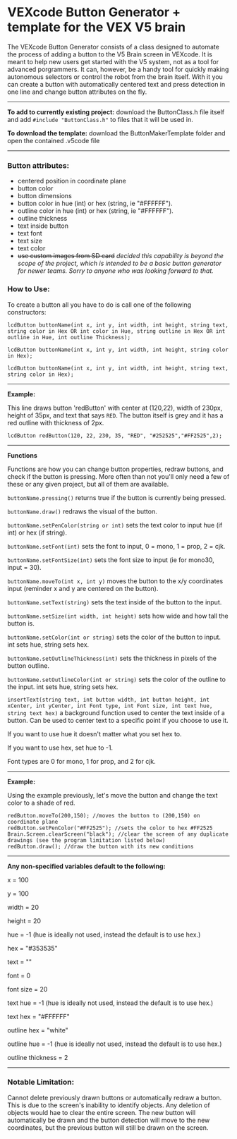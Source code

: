# VEXcode Button Generator + template for the VEX V5 brain

The VEXcode Button Generator consists of a class designed to automate the process of adding a button to the V5 Brain screen in VEXcode.  It is meant to help new users get started with the V5 system, not as a tool for advanced porgrammers.  It can, however, be a handy tool for quickly making autonomous selectors or control the robot from the brain itself.
With it you can create a button with automatically centered text and press detection in one line and change button attributes on the fly.

___

**To add to currently existing project:** download the ButtonClass.h file itself and add ```#include "ButtonClass.h"``` to files that it will be used in.

**To download the template:** download the ButtonMakerTemplate folder and open the contained .v5code file

___


### Button attributes:
 - centered position in coordinate plane
 - button color
 - button dimensions
 - button color in hue (int) or hex (string, ie "#FFFFFF").
 - outline color in hue (int) or hex (string, ie "#FFFFFF").
 - outline thickness
 - text inside button
 - text font
 - text size
 - text color
 - ~~use custom images from SD card~~ *decided this capability is beyond the scope of the project, which is intended to be a basic button generator for newer teams.  Sorry to anyone who was looking forward to that.*


### How to Use:
To create a button all you have to do is call one of the following constructors:

```
lcdButton buttonName(int x, int y, int width, int height, string text, string color in Hex OR int color in Hue, string outline in Hex OR int outline in Hue, int outline Thickness);

lcdButton buttonName(int x, int y, int width, int height, string color in Hex);

lcdButton buttonName(int x, int y, int width, int height, string text, string color in Hex);
```

___

**Example:**

This line draws button 'redButton' with center at (120,22), width of 230px, height of 35px, and text that says `RED`.  The button itself is grey and it has a red outline with thickness of 2px.

`lcdButton redButton(120, 22, 230, 35, "RED", "#252525","#FF2525",2);`


___
**Functions**

Functions are how you can change button properties, redraw buttons, and check if the button is pressing.
More often than not you'll only need a few of these or any given project, but all of them are available.

`buttonName.pressing()` returns true if the button is currently being pressed.

`buttonName.draw()` redraws the visual of the button.


`buttonName.setPenColor(string or int)` sets the text color to input hue (if int) or hex (if string).

`buttonName.setFont(int)` sets the font to input, 0 = mono, 1 = prop, 2 = cjk.

`buttonName.setFontSize(int)` sets the font size to input (ie for mono30, input = 30).

`buttonName.moveTo(int x, int y)` moves the button to the x/y coordinates input (reminder x and y are centered on the button).

`buttonName.setText(string)` sets the text inside of the button to the input.

`buttonName.setSize(int width, int height)` sets how wide and how tall the button is.

`buttonName.setColor(int or string)` sets the color of the button to input.  int sets hue, string sets hex.

`buttonName.setOutlineThickness(int)` sets the thickness in pixels of the button outline.

`buttonName.setOutlineColor(int or string)` sets the color of the outline to the input.  int sets hue, string sets hex.

`insertText(string text, int button width, int button height, int xCenter, int yCenter, int Font type, int Font size, int text hue, string text hex)` a background function used to center the text inside of a button.  Can be used to center text to a specific point if you choose to use it.

If you want to use hue it doesn't matter what you set hex to.

If you want to use hex, set hue to -1.

Font types are 0 for mono, 1 for prop, and 2 for cjk.

___

**Example:**

Using the example previously, let's move the button  and change the text color to a shade of red.
```
redButton.moveTo(200,150); //moves the button to (200,150) on coordinate plane
redButton.setPenColor("#FF2525"); //sets the color to hex #FF2525
Brain.Screen.clearScreen("black"); //clear the screen of any duplicate drawings (see the program limitation listed below)
redButton.draw(); //draw the button with its new conditions
```

___
**Any non-specified variables default to the following:**

x = 100

y = 100

width = 20

height = 20

hue = -1 (hue is ideally not used, instead the default is to use hex.)

hex = "#353535"

text = ""

font = 0

font size = 20

text hue = -1 (hue is ideally not used, instead the default is to use hex.)

text hex = "#FFFFFF"

outline hex = "white"

outline hue = -1 (hue is ideally not used, instead the default is to use hex.)

outline thickness = 2

___
### Notable Limitation:
Cannot delete previously drawn buttons or automatically redraw a button.  This is due to the screen's inability to identify objects.  Any deletion of objects would hae to clear the entire screen.
The new button will automatically be drawn and the button detection will move to the new coordinates, but the previous button will still be drawn on the screen.
